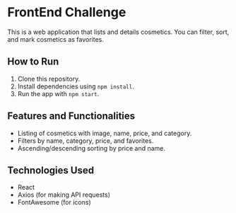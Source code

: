 # FrontEnd Challenge

This is a web application that lists and details cosmetics. You can filter, sort, and mark cosmetics as favorites.

## How to Run

1. Clone this repository.
2. Install dependencies using `npm install`.
3. Run the app with `npm start`.

## Features and Functionalities

- Listing of cosmetics with image, name, price, and category.
- Filters by name, category, price, and favorites.
- Ascending/descending sorting by price and name.

## Technologies Used

- React
- Axios (for making API requests)
- FontAwesome (for icons)
